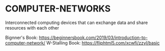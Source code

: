 # COMPUTER-NETWORKS
 Interconnected computing devices that can exchange data and share resources with each other

 Bignner's Book: https://beginnersbook.com/2019/03/introduction-to-computer-network/ 
 W-Stalling Book: https://fliphtml5.com/xcwfi/zzyl/basic 
